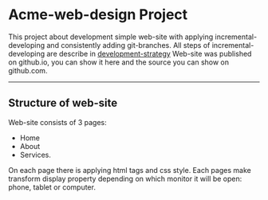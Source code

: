 # Acme-web-design Project

This project about development simple web-site with applying incremental-developing and consistently adding git-branches.
All steps of incremental-developing are describe in [development-strategy](./development-strategy.md)
Web-site was published on github.io, you can show it here and the source you can show on github.com.

---

## Structure of web-site

Web-site consists of 3 pages:
- Home
- About
- Services.  

On each page there is applying html tags and css style.
Each pages make transform display property depending on which monitor it will be open: phone, tablet or computer. 
